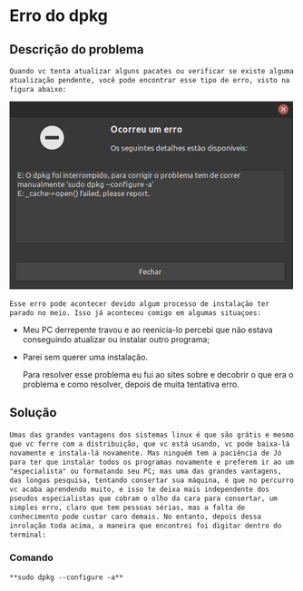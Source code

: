 # Erro do dpkg

## Descrição do problema

    Quando vc tenta atualizar alguns pacates ou verificar se existe alguma atualização pendente, você pode encontrar esse tipo de erro, visto na figura abaixo:

![Imagen DPKG](./dpkg.png)

    Esse erro pode acontecer devido algum processo de instalação ter parado no meio. Isso já aconteceu comigo em algumas situaçoes:

- Meu PC derrepente travou e ao reenicia-lo percebi que não estava conseguindo atualizar ou instalar outro programa;
- Parei sem querer uma instalação.

    Para resolver esse problema eu fui ao sites sobre e decobrir o que era o problema e como resolver, depois de muita tentativa erro.

## Solução

    Umas das grandes vantagens dos sistemas linux é que são grátis e mesmo que vc ferre com a distribuição, que vc está usando, vc pode baixa-lá novamente e instala-lá novamente. Mas ninguém tem a paciência de Jó para ter que instalar todos os programas novamente e preferem ir ao um "especialista" ou formatando seu PC; mas uma das grandes vantagens, das longas pesquisa, tentando consertar sua máquina, é que no percurro vc acaba aprendendo muito, e isso te deixa mais independente dos pseudos especialistas que cobram o olho da cara para consertar, um simples erro, claro que tem pessoas sérias, mas a falta de conhecimento pode custar caro demais. No entanto, depois dessa inrolação toda acima, a maneira que encontrei foi digitar dentro do terminal:

### Comando

    **sudo dpkg --configure -a**
